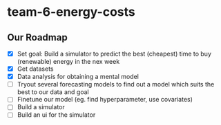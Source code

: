 # team-6-energy-costs

## Our Roadmap

- [x] Set goal: Build a simulator to predict the best (cheapest) time to buy (renewable) energy in the nex week 
- [x] Get datasets
- [x] Data analysis for obtaining a mental model
- [ ] Tryout several forecasting models to find out a model which suits the best to our data and goal
- [ ] Finetune our model (eg. find hyperparameter, use covariates)
- [ ] Build a simulator
- [ ] Build an ui for the simulator
